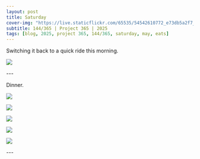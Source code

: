```yaml
---
layout: post
title: Saturday
cover-img: "https://live.staticflickr.com/65535/54542610772_e73db5a2f7_h.jpg"
subtitle: 144/365 | Project 365 | 2025
tags: [blog, 2025, project 365, 144/365, saturday, may, eats]
---
```

<style>
  .intro-header.big-img {
    background-position:center; 
  }
</style>
Switching it back to a quick ride this morning.
<p class="post-img-wrap">
  <img src="https://live.staticflickr.com/65535/54542849600_55225c94c9_h.jpg">
</p>
---

Dinner.
<p class="post-img-wrap">
  <img src="https://live.staticflickr.com/65535/54543831030_1173f98bad_h.jpg">
</p>
<p class="post-img-wrap">
  <img src="https://live.staticflickr.com/65535/54543831015_9f5e91ccae_h.jpg">
</p>
<p class="post-img-wrap">
  <img src="https://live.staticflickr.com/65535/54542610772_e73db5a2f7_h.jpg">
</p>
<p class="post-img-wrap">
  <img src="https://live.staticflickr.com/65535/54543678769_3d8950da31_h.jpg">
</p>
<p class="post-img-wrap">
  <img src="https://live.staticflickr.com/65535/54543678704_0e5ecba3b0_h.jpg">
</p>
---
